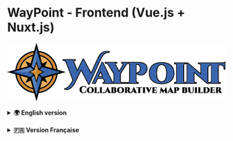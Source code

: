 # WayPoint - Frontend (Vue.js + Nuxt.js)

<p align="center">
  <img src="public/logo.png" alt="WayPoint Logo" style="max-width: 100%;" />
</p>

<details>
<summary><strong>🌍 English version</strong></summary>

WayPoint Frontend is the user interface of the collaborative map builder, built with **Nuxt.js 3** and **Vue.js 3**. It provides an intuitive, responsive web application for creating, editing, and sharing interactive maps with points of interest.

This frontend serves as the certification project interface for a full-stack web/mobile developer certification (RNCP 5).

> 📅 **Open-source release scheduled for July 2025.**

---

## 🎯 Features

- 🗺️ **Interactive Map Viewer** powered by Leaflet.js
- 📌 **POI Management** with drag-and-drop functionality
- 🗂️ **Category Management** with hierarchical organization
- 👥 **Collaborative Editing** with real-time invitations
- 🔍 **Advanced Filtering** by categories, games, and metadata
- 🌐 **Public Map Sharing** with read-only access
- 📱 **PWA Support** for mobile compatibility
- 🌍 **Multi-language** support (English/French)
- 🎮 **Game Integration** with IGDB database
- 🔐 **Authentication** via Google OAuth2 or email/password

---

## 🚀 Technology Stack

| Component             | Technology                   |
|-----------------------|------------------------------|
| 🌐 **Framework**      | Nuxt.js 3 + Vue.js 3         |
| 🎨 **UI Library**     | Vuetify 3                    |
| 🗺️ **Maps**          | Leaflet.js                   |
| 🔄 **State Management** | Pinia                      |
| 🌍 **Internationalization** | Nuxt i18n            |
| 📝 **Language**       | TypeScript                   |
| 🎨 **Icons**          | Material Design Icons       |
| 📡 **HTTP Client**    | Axios                        |
| 🖼️ **Images**        | Nuxt Image                   |
| ⚡ **Build Tool**     | Vite                         |

---

## 🚀 Development Setup

### Prerequisites
- Node.js 18+ and npm
- Backend API running (see backend repository)

### Quick Start

1. **Clone the frontend repository**
```bash
git clone <frontend-repository-url>
cd <frontend-repo-name>
```

2. **Install dependencies**
```bash
npm install
```

3. **Set up environment variables**
```bash
cp .env.example .env
# Edit .env with your configuration
```

4. **Start the development server**
```bash
npm run dev
```

5. **Access the application**
- Frontend: http://localhost:3000
- Make sure the backend API is running on http://localhost:3000

### Environment Variables

Create a `.env` file with the following variables:

```bash
# API Configuration
NUXT_PUBLIC_API_BASE=http://localhost:3000

# Google OAuth2 (optional, for authentication)
NUXT_GOOGLE_CLIENT_ID=your_google_client_id
NUXT_GOOGLE_CLIENT_SECRET=your_google_client_secret

# Auth Secret
NUXT_AUTH_SECRET=your_auth_secret_key
```

---

## 📱 Build & Deployment

### Development
```bash
npm run dev          # Start development server
npm run build        # Build for production
npm run preview      # Preview production build
npm run generate     # Generate static site
```

### Production Build
```bash
npm run build
npm run preview
```

### Docker Build
```bash
# Build Docker image
docker build -t waypoint-frontend .

# Run container
docker run -p 3000:3000 waypoint-frontend
```

---

## 📁 Project Structure

```
frontend/
├── assets/              # Static assets (CSS, images)
├── components/          # Vue components
│   ├── MapViewer.vue   # Main map component
│   ├── Sidebar.vue     # Navigation sidebar
│   ├── AppHeader.vue   # Application header
│   └── ...
├── composables/         # Vue composables
├── i18n/               # Internationalization
│   └── locales/        # Language files
│       ├── en.json     # English translations
│       └── fr.json     # French translations
├── layouts/            # Nuxt layouts
├── middleware/         # Route middleware
├── pages/              # Nuxt pages (auto-routing)
│   ├── index.vue       # Home page
│   ├── login.vue       # Authentication
│   ├── my-maps.vue     # User maps
│   ├── explore.vue     # Public maps
│   └── maps/           # Dynamic map routes
├── plugins/            # Nuxt plugins
├── public/             # Public static files
├── server/             # Server-side code
├── stores/             # Pinia stores
├── types/              # TypeScript definitions
└── utils/              # Utility functions
```

---

## 🌍 Internationalization

The application supports multiple languages using Nuxt i18n:

- **English** (default): `i18n/locales/en.json`
- **French**: `i18n/locales/fr.json`

### Adding a New Language

1. Create a new JSON file in `i18n/locales/`
2. Add the locale configuration in `nuxt.config.ts`
3. Update the language switcher component

### Translation Keys Structure

```json
{
  "nav": {
    "home": "Home",
    "maps": "My Maps",
    "explore": "Explore"
  },
  "map": {
    "title": "Map Title",
    "description": "Description"
  }
}
```

---

## 🗺️ Map Features

### Interactive Map Viewer
- **Leaflet.js** integration for smooth map interactions
- **Zoom controls** with custom styling
- **Marker clustering** for better performance
- **Custom icons** for different POI categories

### POI Management
- **Drag-and-drop** POI creation and editing
- **Category-based** organization with colors and icons
- **Image uploads** for POI details
- **Search and filtering** capabilities

### Collaborative Features
- **Real-time invitations** with role management
- **Permission-based** editing (viewer/editor)
- **Activity tracking** for map modifications

---

## 🎮 Game Integration

The frontend integrates with the IGDB (Internet Game Database) for:
- **Game selection** when creating maps
- **Automatic metadata** fetching (cover, genres, release date)
- **Search functionality** for finding games
- **Game-based filtering** in map exploration

---

## 🔧 Configuration

### Nuxt Configuration

Key configuration in `nuxt.config.ts`:

```typescript
export default defineNuxtConfig({
  modules: [
    '@nuxt/eslint',
    '@nuxt/image',
    '@nuxtjs/i18n',
    '@pinia/nuxt'
  ],
  
  css: [
    'vuetify/styles',
    '~/assets/css/main.css'
  ],
  
  i18n: {
    locales: [
      { code: 'en', file: 'en.json', name: 'English' },
      { code: 'fr', file: 'fr.json', name: 'Français' }
    ],
    defaultLocale: 'en'
  }
})
```

### Vuetify Configuration

Vuetify is configured for Material Design 3 theming with custom WayPoint branding.

---

## 📌 Available Scripts

| Script | Description |
|--------|-------------|
| `npm run dev` | Start development server |
| `npm run build` | Build for production |
| `npm run preview` | Preview production build |
| `npm run generate` | Generate static site |
| `npm run lint` | Run ESLint |

---

## 🤝 Backend Integration

The frontend communicates with the WayPoint backend API:

- **Authentication** endpoints for login/register
- **Maps API** for CRUD operations
- **POI management** with real-time updates
- **File uploads** for map images and POI media
- **User management** and permissions

API base URL is configured via `NUXT_PUBLIC_API_BASE` environment variable.

---

## 📌 License

WayPoint Frontend will be published under an open-source license after the final certification exam.

**Expected open-source release: July 2025.**

</details>

</br>

<details>

<summary><strong>🇫🇷 Version Française</strong></summary>

WayPoint Frontend est l'interface utilisateur du constructeur de cartes collaboratif, construite avec **Nuxt.js 3** et **Vue.js 3**. Elle fournit une application web intuitive et responsive pour créer, éditer et partager des cartes interactives avec des points d'intérêt.

Ce frontend sert d'interface pour le projet de certification développeur web/mobile full-stack (RNCP 5).

> 📅 **Publication open-source prévue pour juillet 2025.**

---

## 🎯 Fonctionnalités

- 🗺️ **Visualiseur de cartes interactif** propulsé par Leaflet.js
- 📌 **Gestion des POI** avec fonctionnalité glisser-déposer
- 🗂️ **Gestion des catégories** avec organisation hiérarchique
- 👥 **Édition collaborative** avec invitations en temps réel
- 🔍 **Filtrage avancé** par catégories, jeux et métadonnées
- 🌐 **Partage public de cartes** avec accès en lecture seule
- 📱 **Support PWA** pour la compatibilité mobile
- 🌍 **Support multi-langues** (Anglais/Français)
- 🎮 **Intégration jeux** avec base de données IGDB
- 🔐 **Authentification** via Google OAuth2 ou email/mot de passe

---

## 🚀 Stack technique

| Composant             | Technologie                  |
|-----------------------|------------------------------|
| 🌐 **Framework**      | Nuxt.js 3 + Vue.js 3        |
| 🎨 **Bibliothèque UI** | Vuetify 3                   |
| 🗺️ **Cartes**         | Leaflet.js                  |
| 🔄 **Gestion d'état** | Pinia                       |
| 🌍 **Internationalisation** | Nuxt i18n           |
| 📝 **Langage**        | TypeScript                  |
| 🎨 **Icônes**         | Material Design Icons       |
| 📡 **Client HTTP**    | Axios                       |
| 🖼️ **Images**         | Nuxt Image                  |
| ⚡ **Outil de build** | Vite                        |

---

## 🚀 Configuration de développement

### Prérequis
- Node.js 18+ et npm
- API Backend en cours d'exécution (voir dépôt backend)

### Démarrage rapide

1. **Cloner le dépôt frontend**
```bash
git clone <frontend-repository-url>
cd <frontend-repo-name>
```

2. **Installer les dépendances**
```bash
npm install
```

3. **Configurer les variables d'environnement**
```bash
cp .env.example .env
# Éditer .env avec votre configuration
```

4. **Démarrer le serveur de développement**
```bash
npm run dev
```

5. **Accéder à l'application**
- Frontend : http://localhost:3000
- Assurez-vous que l'API backend fonctionne sur http://localhost:3000

### Variables d'environnement

Créer un fichier `.env` avec les variables suivantes :

```bash
# Configuration API
NUXT_PUBLIC_API_BASE=http://localhost:3000

# Google OAuth2 (optionnel, pour l'authentification)
NUXT_GOOGLE_CLIENT_ID=votre_google_client_id
NUXT_GOOGLE_CLIENT_SECRET=votre_google_client_secret

# Secret d'authentification
NUXT_AUTH_SECRET=votre_cle_secrete_auth
```

---

## 📱 Build et déploiement

### Développement
```bash
npm run dev          # Démarrer le serveur de développement
npm run build        # Build pour la production
npm run preview      # Aperçu du build de production
npm run generate     # Générer un site statique
```

### Build de production
```bash
npm run build
npm run preview
```

### Build Docker
```bash
# Construire l'image Docker
docker build -t waypoint-frontend .

# Exécuter le conteneur
docker run -p 3000:3000 waypoint-frontend
```

---

## 📁 Structure du projet

```
frontend/
├── assets/              # Ressources statiques (CSS, images)
├── components/          # Composants Vue
│   ├── MapViewer.vue   # Composant principal de carte
│   ├── Sidebar.vue     # Sidebar de navigation
│   ├── AppHeader.vue   # En-tête d'application
│   └── ...
├── composables/         # Composables Vue
├── i18n/               # Internationalisation
│   └── locales/        # Fichiers de langue
│       ├── en.json     # Traductions anglaises
│       └── fr.json     # Traductions françaises
├── layouts/            # Layouts Nuxt
├── middleware/         # Middleware de routes
├── pages/              # Pages Nuxt (routage automatique)
│   ├── index.vue       # Page d'accueil
│   ├── login.vue       # Authentification
│   ├── my-maps.vue     # Cartes utilisateur
│   ├── explore.vue     # Cartes publiques
│   └── maps/           # Routes dynamiques de cartes
├── plugins/            # Plugins Nuxt
├── public/             # Fichiers statiques publics
├── server/             # Code côté serveur
├── stores/             # Stores Pinia
├── types/              # Définitions TypeScript
└── utils/              # Fonctions utilitaires
```

---

## 🌍 Internationalisation

L'application supporte plusieurs langues en utilisant Nuxt i18n :

- **Anglais** (par défaut) : `i18n/locales/en.json`
- **Français** : `i18n/locales/fr.json`

### Ajouter une nouvelle langue

1. Créer un nouveau fichier JSON dans `i18n/locales/`
2. Ajouter la configuration locale dans `nuxt.config.ts`
3. Mettre à jour le composant de changement de langue

### Structure des clés de traduction

```json
{
  "nav": {
    "home": "Accueil",
    "maps": "Mes Cartes",
    "explore": "Explorer"
  },
  "map": {
    "title": "Titre de la carte",
    "description": "Description"
  }
}
```

---

## 🗺️ Fonctionnalités de carte

### Visualiseur de cartes interactif
- Intégration **Leaflet.js** pour des interactions fluides
- **Contrôles de zoom** avec style personnalisé
- **Clustering de marqueurs** pour de meilleures performances
- **Icônes personnalisées** pour différentes catégories de POI

### Gestion des POI
- Création et édition **glisser-déposer** de POI
- Organisation **basée sur les catégories** avec couleurs et icônes
- **Upload d'images** pour les détails des POI
- Capacités de **recherche et filtrage**

### Fonctionnalités collaboratives
- **Invitations en temps réel** avec gestion des rôles
- Édition **basée sur les permissions** (lecteur/éditeur)
- **Suivi d'activité** pour les modifications de carte

---

## 🎮 Intégration de jeux

Le frontend s'intègre avec IGDB (Internet Game Database) pour :
- **Sélection de jeux** lors de la création de cartes
- **Récupération automatique de métadonnées** (couverture, genres, date de sortie)
- **Fonctionnalité de recherche** pour trouver des jeux
- **Filtrage basé sur les jeux** dans l'exploration de cartes

---

## 🔧 Configuration

### Configuration Nuxt

Configuration clé dans `nuxt.config.ts` :

```typescript
export default defineNuxtConfig({
  modules: [
    '@nuxt/eslint',
    '@nuxt/image',
    '@nuxtjs/i18n',
    '@pinia/nuxt'
  ],
  
  css: [
    'vuetify/styles',
    '~/assets/css/main.css'
  ],
  
  i18n: {
    locales: [
      { code: 'en', file: 'en.json', name: 'English' },
      { code: 'fr', file: 'fr.json', name: 'Français' }
    ],
    defaultLocale: 'en'
  }
})
```

### Configuration Vuetify

Vuetify est configuré pour le thème Material Design 3 avec la marque personnalisée WayPoint.

---

## 📌 Scripts disponibles

| Script | Description |
|--------|-------------|
| `npm run dev` | Démarrer le serveur de développement |
| `npm run build` | Build pour la production |
| `npm run preview` | Aperçu du build de production |
| `npm run generate` | Générer un site statique |
| `npm run lint` | Exécuter ESLint |

---

## 🤝 Intégration backend

Le frontend communique avec l'API backend WayPoint :

- Points de terminaison **d'authentification** pour login/register
- **API Maps** pour les opérations CRUD
- **Gestion des POI** avec mises à jour en temps réel
- **Upload de fichiers** pour les images de cartes et médias POI
- **Gestion des utilisateurs** et permissions

L'URL de base de l'API est configurée via la variable d'environnement `NUXT_PUBLIC_API_BASE`.

## 📌 Licence

WayPoint Frontend sera publié sous une licence open-source après l'examen final de certification.

**Publication open-source prévue : juillet 2025.**

</details>
